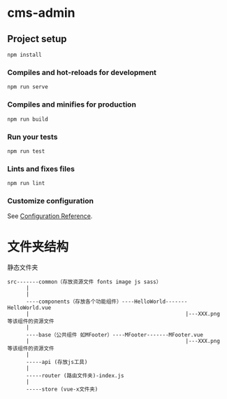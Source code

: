 # cms-admin

## Project setup
```
npm install
```

### Compiles and hot-reloads for development
```
npm run serve
```

### Compiles and minifies for production
```
npm run build
```

### Run your tests
```
npm run test
```

### Lints and fixes files
```
npm run lint
```

### Customize configuration
See [Configuration Reference](https://cli.vuejs.org/config/).

# 文件夹结构
静态文件夹
```
src-------common（存放资源文件 fonts image js sass）
      |
      |
      ----components（存放各个功能组件）----HelloWorld-------HelloWorld.vue 
      |                                                  |---XXX.png 等该组件的资源文件
      |
      ----base（公共组件 如MFooter）----MFooter-------MFooter.vue 
      |                                                  |---XXX.png 等该组件的资源文件
      |
      -----api (存放js工具)
      |
      -----router (路由文件夹)-index.js
      |
      -----store (vue-x文件夹)    
``` 